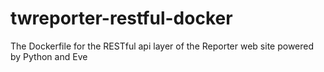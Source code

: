 # twreporter-restful-docker
The Dockerfile for the RESTful api layer of the Reporter web site powered by Python and Eve
